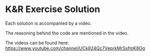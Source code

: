 # K&R Exercise Solution

Each solution is accompanied by a video. 

The reasoning behind the code are mentioned in the video.

The videos can be found here: https://www.youtube.com/channel/UCk824Qc7VeprkMrSsfmK8Og

